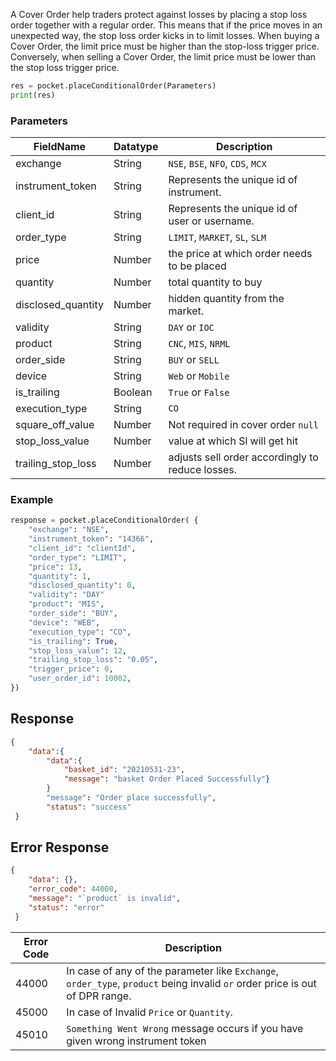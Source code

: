 <!-- # Place Cover Order -->

A Cover Order help traders protect against losses by placing a stop loss order together with a regular order. This means that if the price moves in an unexpected way, the stop loss order kicks in to limit losses. When buying a Cover Order, the limit price must be higher than the stop-loss trigger price. Conversely, when selling a Cover Order, the limit price must be lower than the stop loss trigger price.


```python
res = pocket.placeConditionalOrder(Parameters)
print(res)
```

### Parameters

| FieldName          | Datatype   | Description                                         |
|--------------------|------------|-----------------------------------------------------|
| exchange           | String     | `NSE`, `BSE`, `NFO`, `CDS`, `MCX`                            |
| instrument_token   | String     | Represents the unique id of instrument.             |
| client_id          | String     | Represents the unique id of user or username.       |
| order_type         | String     | `LIMIT`, `MARKET`, `SL`, `SLM`                             |
| price              | Number     | the price at which order needs to be placed                                  |
| quantity           | Number     | total quantity to buy                                    |
| disclosed_quantity | Number     | hidden quantity from the market.                        |
| validity           | String     | `DAY` or `IOC`                                          |
| product            | String     | `CNC`, `MIS`, `NRML`                                      |
| order_side         | String     | `BUY` or `SELL`                                         |
| device             | String     | `Web` or `Mobile`                                       |
| is_trailing      | Boolean     | `True` or `False`                 |
| execution_type     | String     | `CO`                                                  |
| square_off_value    | Number     | Not required in cover order `null`                 |
| stop_loss_value    | Number     | value at which Sl will get hit                        |
| trailing_stop_loss | Number     | adjusts sell order accordingly to reduce losses.                      |



### Example 
```python
response = pocket.placeConditionalOrder( {
    "exchange": "NSE",
    "instrument_token": "14366",
    "client_id": "clientId",
    "order_type": "LIMIT",
    "price": 13,
    "quantity": 1,
    "disclosed_quantity": 0,
    "validity": "DAY"
    "product": "MIS",
    "order_side": "BUY",
    "device": "WEB",
    "execution_type": "CO",
    "is_trailing": True,
    "stop_loss_value": 12,
    "trailing_stop_loss": "0.05",
    "trigger_price": 0,
    "user_order_id": 10002,
})
```


## Response
```json
{
    "data":{
        "data":{
            "basket_id": "20210531-23",
            "message": "basket Order Placed Successfully"}
        }
        "message": "Order place successfully",
        "status": "success"
 }
```

## Error Response
```json
{
    "data": {},
    "error_code": 44000,
    "message": "`product` is invalid",
    "status": "error"
 }
```

| Error Code | Description                                                |
|------------|------------------------------------------------------------|
| 44000      | In case of any of the parameter like `Exchange`,  `order_type`, `product` being invalid `or` order price is out of DPR range.|
| 45000      | In case of Invalid `Price` or `Quantity`.                                        |
| 45010      | `Something Went Wrong` message occurs if you have given wrong instrument token                             |